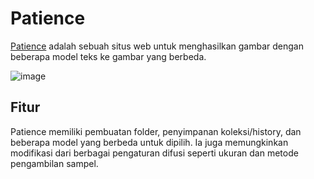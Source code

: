 # Patience

[Patience](https://www.patience.ai/) adalah sebuah situs web untuk menghasilkan gambar dengan beberapa model teks ke gambar yang berbeda.

![image](https://github.com/trigaten/Learn_Prompting/assets/4091265/8b5f8094-c2b3-4048-a051-4b609e75cbd3)

## Fitur

Patience memiliki pembuatan folder, penyimpanan koleksi/history, dan beberapa model yang berbeda untuk dipilih. Ia juga memungkinkan modifikasi dari berbagai pengaturan difusi seperti ukuran dan metode pengambilan sampel.
